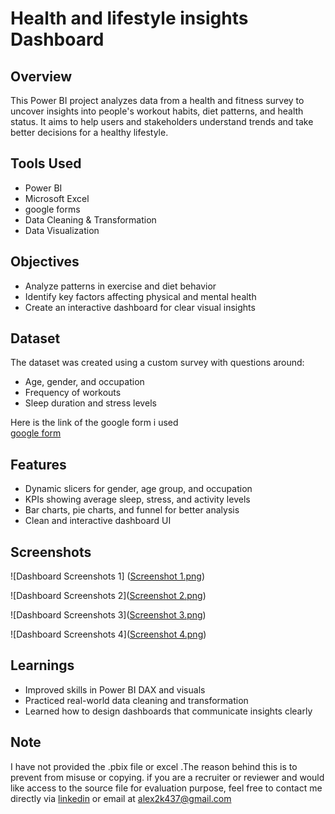 
# Health and lifestyle insights Dashboard

## Overview
This Power BI project analyzes data from a health and fitness survey to uncover insights into people's workout habits, diet patterns, and health status. It aims to help users and stakeholders understand trends and take better decisions for a healthy lifestyle.

## Tools Used
- Power BI
- Microsoft Excel
- google forms
- Data Cleaning & Transformation
- Data Visualization

## Objectives
- Analyze patterns in exercise and diet behavior
- Identify key factors affecting physical and mental health
- Create an interactive dashboard for clear visual insights

## Dataset
The dataset was created using a custom survey with questions around:
- Age, gender, and occupation
- Frequency of workouts
- Sleep duration and stress levels

Here is the link of the google form i used  
[google form](https://forms.gle/dTsP5vPYerru7aeQ6)

## Features
- Dynamic slicers for gender, age group, and occupation
- KPIs showing average sleep, stress, and activity levels
- Bar charts, pie charts, and funnel for better analysis
- Clean and interactive dashboard UI

## Screenshots
![Dashboard Screenshots 1]
([Screenshot 1.png](https://github.com/alexleo25/POWER-BI-PROJECT/blob/24b40e680bbb1f167d730b99461d079e104e9f77/Screenshot%201.png))

![Dashboard Screenshots 2]([Screenshot 2.png](https://github.com/alexleo25/POWER-BI-PROJECT/blob/24b40e680bbb1f167d730b99461d079e104e9f77/Screenshot%202.png))

![Dashboard Screenshots 3]([Screenshot 3.png](https://github.com/alexleo25/POWER-BI-PROJECT/blob/7aa019839c2e76ed6c384b764582a70dc0ba6348/Screenshot%203.png))

![Dashboard Screenshots 4]([Screenshot 4.png](https://github.com/alexleo25/POWER-BI-PROJECT/blob/02808da6a2e2526c48302276fd5c519242e60ced/Screenshot%202025-05-26%20144842.png))


## Learnings
- Improved skills in Power BI DAX and visuals
- Practiced real-world data cleaning and transformation
- Learned how to design dashboards that communicate insights clearly

## Note
I have not provided the .pbix file or excel .The reason behind this is to prevent from misuse or copying.
if you are a recruiter or reviewer and would like access to the source file for evaluation purpose, feel free to contact me directly via
[linkedin](https://www.linkedin.com/in/alexleo25) or email at alex2k437@gmail.com
